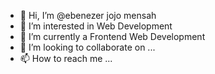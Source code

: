 - 👋 Hi, I’m @ebenezer jojo mensah
- 👀 I’m interested in Web Development
- 🌱 I’m currently a Frontend Web Development
- 💞️ I’m looking to collaborate on ...
- 📫 How to reach me ...

<!---
ebenezermensah/ebenezermensah is a ✨ special ✨ repository because its `README.md` (this file) appears on your GitHub profile.
You can click the Preview link to take a look at your changes.
--->
